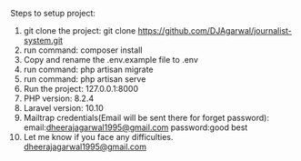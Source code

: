 Steps to setup project:
1. git clone the project: git clone https://github.com/DJAgarwal/journalist-system.git
2. run command: composer install
3. Copy and rename the .env.example file to .env
4. run command: php artisan migrate
5. run command: php artisan serve
6. Run the project: 127.0.0.1:8000
7. PHP version: 8.2.4
8. Laravel version: 10.10
9. Mailtrap credentials(Email will be sent there for forget password):
email:dheerajagarwal1995@gmail.com
password:good best 
10. Let me know if you face any difficulties. dheerajagarwal1995@gmail.com